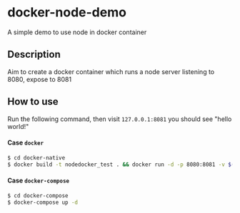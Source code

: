 # docker-node-demo
A simple demo to use node in docker container
 
## Description
Aim to create a docker container which runs a node server listening to 8080, expose to 8081

## How to use
Run the following command, then visit `127.0.0.1:8081` you should see "hello world!"
#### Case `docker`
```sh
$ cd docker-native
$ docker build -t nodedocker_test . && docker run -d -p 8080:8081 -v $(pwd)/../src:/src nodedocker_test
```
#### Case `docker-compose`
```sh
$ cd docker-compose
$ docker-compose up -d
```
